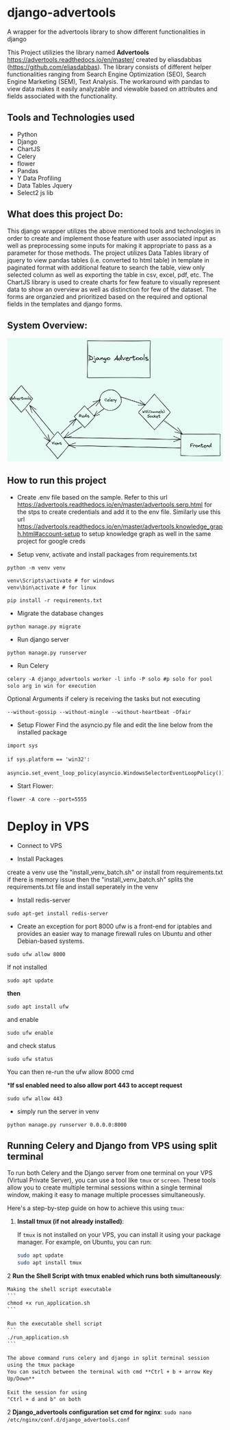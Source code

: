 # django-advertools

A wrapper for the advertools library to show different functionalities in django

This Project utilizies the library named **Advertools** https://advertools.readthedocs.io/en/master/ created by eliasdabbas (https://github.com/eliasdabbas). The library consists of different helper functionalities ranging from Search Engine Optimization (SEO), Search Engine Marketing (SEM), Text Analysis. The workaround with pandas to view data makes it easily analyzable and viewable based on attributes and fields associated with the functionality.

## Tools and Technologies used

- Python
- Django
- ChartJS
- Celery
- flower
- Pandas
- Y Data Profiling
- Data Tables Jquery
- Select2 js lib

## What does this project Do:

This django wrapper utilizes the above mentioned tools and technologies in order to create and implement those feature with user associated input as well as preprocessing some inputs for making it appropriate to pass as a parameter for those methods. The project utilizes Data Tables library of jquery to view pandas tables (i.e. converted to html table) in template in paginated format with additional feature to search the table, view only selected column as well as exporting the table in csv, excel, pdf, etc. The ChartJS library is used to create charts for few feature to visually represent data to show an overview as well as distinction for few of the dataset. The forms are organzied and prioritized based on the required and optional fields in the templates and django forms.

## System Overview:

![plot](./sysdesign.png)

## How to run this project

- Create .env file based on the sample.
  Refer to this url https://advertools.readthedocs.io/en/master/advertools.serp.html for the stps to create credentials and add it to the env file.
  Similarly use this url https://advertools.readthedocs.io/en/master/advertools.knowledge_graph.html#account-setup to setup knowledge graph as well in the same project for google creds

- Setup venv, activate and install packages from requirements.txt

```
python -m venv venv
```

```
venv\Scripts\activate # for windows
venv\bin\activate # for linux
```

```
pip install -r requirements.txt
```

- Migrate the database changes

```
python manage.py migrate
```

- Run django server

```
python manage.py runserver
```

- Run Celery

```
celery -A django_advertools worker -l info -P solo #p solo for pool solo arg in win for execution
```

Optional Arguments if celery is receiving the tasks but not executing

```
--without-gossip --without-mingle --without-heartbeat -Ofair
```

- Setup Flower
  Find the asyncio.py file and edit the line below from the installed package

```
import sys

if sys.platform == 'win32':
    asyncio.set_event_loop_policy(asyncio.WindowsSelectorEventLoopPolicy())
```

- Start Flower:

```
flower -A core --port=5555
```

# Deploy in VPS

- Connect to VPS


- Install Packages

create a venv
use the "install_venv_batch.sh" or install from requirements.txt
if there is memory issue then the "install_venv_batch.sh" splits the requirements.txt file and install seperately in the venv

- Install redis-server

```
sudo apt-get install redis-server
```

- Create an exception for port 8000
ufw is a front-end for iptables and provides an easier way to manage firewall rules on Ubuntu and other Debian-based systems.
```
sudo ufw allow 8000
```
If not installed 
```
sudo apt update
```
**then**
```
sudo apt install ufw
```
and enable
```
sudo ufw enable
```
and check status
```
sudo ufw status
```
You can then re-run the ufw allow 8000 cmd

***If ssl enabled need to also allow port 443 to accept request**
```
sudo ufw allow 443
```

- simply run the server in venv 
```
python manage.py runserver 0.0.0.0:8000
```

## Running Celery and Django from VPS using split terminal

To run both Celery and the Django server from one terminal on your VPS (Virtual Private Server), you can use a tool like `tmux` or `screen`. These tools allow you to create multiple terminal sessions within a single terminal window, making it easy to manage multiple processes simultaneously.

Here's a step-by-step guide on how to achieve this using `tmux`:

1. **Install tmux (if not already installed)**:

   If `tmux` is not installed on your VPS, you can install it using your package manager. For example, on Ubuntu, you can run:

   ```bash
   sudo apt update
   sudo apt install tmux
   ```

2 **Run the Shell Script with tmux enabled which runs both simultaneously**:

    Making the shell script executable 
    ```
    chmod +x run_application.sh
    ```

    Run the executable shell script
    ```
    ./run_application.sh
    ```

    The above command runs celery and django in split terminal session using the tmux package
    You can switch between the terminal with cmd **Ctrl + b + arrow Key Up/Down**
    
    Exit the session for using
    "Ctrl + d and b" on both 


2 **Django_advertools configuration set cmd for nginx**:
    ```
    sudo nano /etc/nginx/conf.d/django_advertools.conf
    ```

